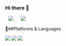 ### Hi there 👋



<a href="https://www.instagram.com/ppatabox/"><img 
        src="http://img.shields.io/badge/-Instagram-black?style=flat&logo=Instagram&link=https://www.instagram.com/ppatabox/"
        style="height : auto; margin-left : 10px; margin-right : 10px;"/></a> 
        <a href="https://ppatabox.tistory.com/"><img 
        src="http://img.shields.io/badge/Blog-E12828?style=flat&logo=Blogger&link=https://ppatabox.tistory.com/"
        style="height : auto; margin-left : 10px; margin-right : 10px;"/></a>






    
:muscle:##Platforms & Languages

<img src="https://img.shields.io/badge/C++-00599C?style=flat-square&logo=C++&logoColor=111"/> <img src="https://img.shields.io/badge/Python-3776AB?style=flat-square&logo=Python&logoColor=white"/> <img src="https://img.shields.io/badge/UnrealEngine-0E1128?style=flat-square&logo=UnrealEngine&logoColor=white"/>


<!--
**masin556/masin556** is a ✨ _special_ ✨ repository because its `README.md` (this file) appears on your GitHub profile.

Here are some ideas to get you started:
- 🔭 I’m currently working on ...
- 🌱 I’m currently learning ...
- 👯 I’m looking to collaborate on ...
- 🤔 I’m looking for help with ...
- 💬 Ask me about ...
- 📫 How to reach me: ...
- 😄 Pronouns: ...
- ⚡ Fun fact: ...
-->
